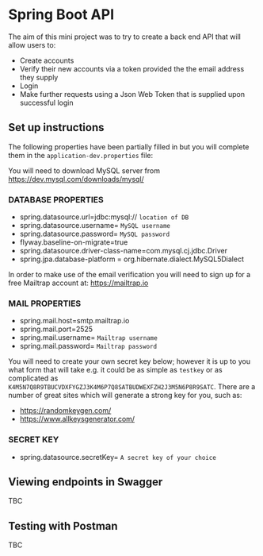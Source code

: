 # Spring Boot API

The aim of this mini project was to try to create a back end API that will allow users to:
 - Create accounts
 - Verify their new accounts via a token provided the the email address they supply
 - Login
 - Make further requests using a Json Web Token that is supplied upon successful login


## Set up instructions

The following properties have been partially filled in but you will complete them in the `application-dev.properties` file:

You will need to download MySQL server from https://dev.mysql.com/downloads/mysql/

### DATABASE PROPERTIES
- spring.datasource.url=jdbc:mysql:// `location of DB`
- spring.datasource.username= `MySQL username`
- spring.datasource.password= `MySQL password`
- flyway.baseline-on-migrate=true
- spring.datasource.driver-class-name=com.mysql.cj.jdbc.Driver
- spring.jpa.database-platform = org.hibernate.dialect.MySQL5Dialect

In order to make use of the email verification you will need to sign up for a free Mailtrap account at: https://mailtrap.io

### MAIL PROPERTIES
- spring.mail.host=smtp.mailtrap.io
- spring.mail.port=2525
- spring.mail.username= `Mailtrap username`
- spring.mail.password= `Mailtrap password`

You will need to create your own secret key below; however it is up to you what form that will take e.g. it could be as
simple as `testkey` or as complicated as `K4M5N7Q8R9TBUCVDXFYGZJ3K4M6P7Q8SATBUDWEXFZH2J3M5N6P8R9SATC`.  There are a
number of great sites which will generate a strong key for you, such as:
- https://randomkeygen.com/
- https://www.allkeysgenerator.com/

### SECRET KEY
- spring.datasource.secretKey= `A secret key of your choice`


## Viewing endpoints in Swagger
TBC

## Testing with Postman
TBC

